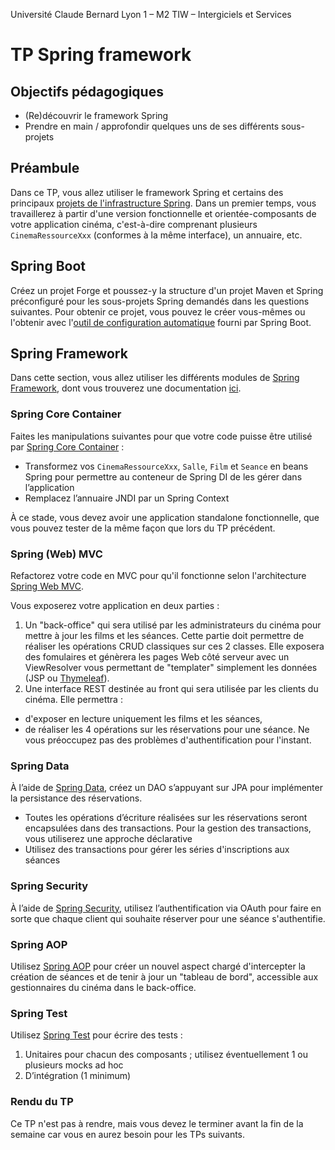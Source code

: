 Université Claude Bernard Lyon 1 – M2 TIW – Intergiciels et Services

# TP Spring framework

## Objectifs pédagogiques

- (Re)découvrir le framework Spring
- Prendre en main / approfondir quelques uns de ses différents sous-projets

## Préambule

Dans ce TP, vous allez utiliser le framework Spring et certains des principaux [projets de l'infrastructure Spring](http://spring.io/projects). Dans un premier temps, vous travaillerez à partir d'une version fonctionnelle et orientée-composants de votre application cinéma, c'est-à-dire comprenant plusieurs `CinemaRessourceXxx` (conformes à la même interface), un annuaire, etc.

## Spring Boot

Créez un projet Forge et poussez-y la structure d'un projet Maven et Spring préconfiguré pour les sous-projets Spring demandés dans les questions suivantes. Pour obtenir ce projet, vous pouvez le créer vous-mêmes ou l'obtenir avec l'[outil de configuration automatique](https://start.spring.io/) fourni par Spring Boot.

## Spring Framework

Dans cette section, vous allez utiliser les différents modules de [Spring Framework](http://projects.spring.io/spring-framework/), dont vous trouverez une documentation [ici](http://docs.spring.io/spring-framework/docs/current/spring-framework-reference/html/overview.html#overview-modules).

### Spring Core Container

Faites les manipulations suivantes pour que votre code puisse être utilisé par [Spring Core Container](http://docs.spring.io/spring-framework/docs/current/spring-framework-reference/html/overview.html#overview-core-container) :

- Transformez vos `CinemaRessourceXxx`, `Salle`, `Film` et `Seance` en beans Spring pour permettre au conteneur de Spring DI de les gérer dans l’application
- Remplacez l’annuaire JNDI par un Spring Context

&Agrave; ce stade, vous devez avoir une application standalone fonctionnelle, que vous pouvez tester de la même façon que lors du TP précédent.

### Spring (Web) MVC

Refactorez votre code en MVC pour qu'il fonctionne selon l'architecture [Spring Web MVC](https://docs.spring.io/spring-framework/docs/current/spring-framework-reference/web.html#spring-web).

Vous exposerez votre application en deux parties :

1. Un "back-office" qui sera utilisé par les administrateurs du cinéma pour mettre à jour les films et les séances. Cette partie doit permettre de réaliser les opérations CRUD classiques sur ces 2 classes. Elle exposera des fomulaires et génèrera les pages Web côté serveur avec un ViewResolver vous permettant de "templater" simplement les données (JSP ou [Thymeleaf](https://www.thymeleaf.org/)).
2. Une interface REST destinée au front qui sera utilisée par les clients du cinéma. Elle permettra  :

- d'exposer en lecture uniquement les films et les séances,
- de réaliser les 4 opérations sur les réservations pour une séance. Ne vous préoccupez pas des problèmes d'authentification pour l'instant.

### Spring Data

À l’aide de [Spring Data](http://projects.spring.io/spring-data), créez un DAO s’appuyant sur JPA pour implémenter la persistance des réservations.

- Toutes les opérations d’écriture réalisées sur les réservations seront encapsulées dans des transactions. Pour la gestion des transactions, vous utiliserez une approche déclarative
- Utilisez des transactions pour gérer les séries d'inscriptions aux séances

### Spring Security

À l’aide de [Spring Security](http://projects.spring.io/spring-security), utilisez l’authentification via OAuth pour faire en sorte que chaque client qui souhaite réserver pour une séance s'authentifie.

### Spring AOP

Utilisez [Spring AOP](http://docs.spring.io/spring-framework/docs/current/spring-framework-reference/html/overview.html#overview-aop-instrumentation) pour créer un nouvel aspect chargé d'intercepter la création de séances et de tenir à jour un "tableau de bord", accessible aux gestionnaires du cinéma dans le back-office.

### Spring Test

Utilisez [Spring Test](http://docs.spring.io/spring-framework/docs/current/spring-framework-reference/html/overview.html#overview-testing) pour écrire des tests :

1. Unitaires pour chacun des composants ; utilisez éventuellement 1 ou plusieurs mocks ad hoc
2. D’intégration (1 minimum)

### Rendu du TP

Ce TP n'est pas à rendre, mais vous devez le terminer avant la fin de la semaine car vous en aurez besoin pour les TPs suivants.
